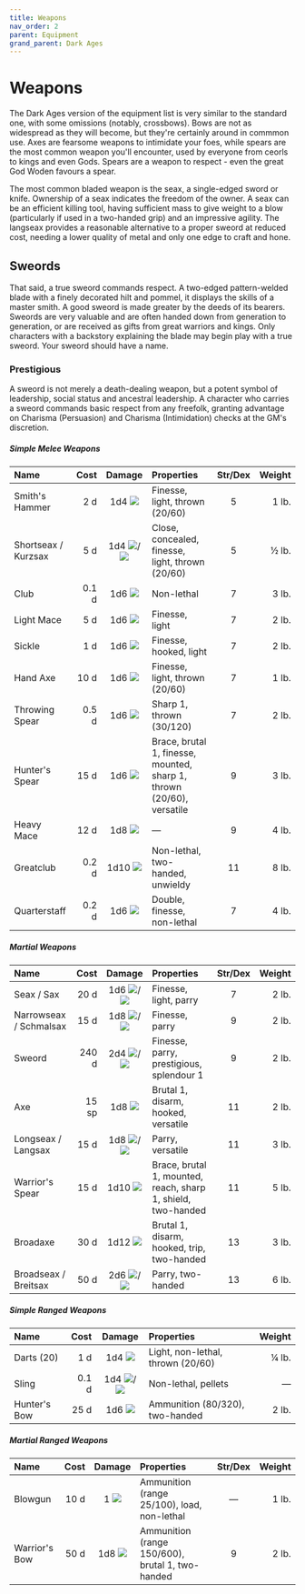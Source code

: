 ```yaml
---
title: Weapons
nav_order: 2
parent: Equipment
grand_parent: Dark Ages
---
```


# Weapons
The Dark Ages version of the equipment list is very similar to the standard one, with some omissions (notably, crossbows). Bows are not as widespread as they will become, but they're certainly around in commmon use. Axes are fearsome weapons to intimidate your foes, while spears are the most common weapon you'll encounter, used by everyone from ceorls to kings and even Gods. Spears are a weapon to respect - even the great God Woden favours a spear.

The most common bladed weapon is the seax, a single-edged sword or knife. Ownership of a seax indicates the freedom of the owner. A seax can be an efficient killing tool, having sufficient mass to give weight to a blow (particularly if used in a two-handed grip) and an impressive agility. The langseax provides a reasonable alternative to a proper sweord at reduced cost, needing a lower quality of metal and only one edge to craft and hone.

## Sweords
That said, a true sweord commands respect. A two-edged pattern-welded blade with a finely decorated hilt and pommel, it displays the skills of a master smith. A good sweord is made greater by the deeds of its bearers. Sweords are very valuable and are often handed down from generation to generation, or are received as gifts from great warriors and kings. Only characters with a backstory explaining the blade may begin play with a true sweord. Your sweord should have a name.

### Prestigious
A sweord is not merely a death-dealing weapon, but a potent symbol of leadership, social status and ancestral leadership. A character who carries a sweord commands basic respect from any freefolk, granting advantage on Charisma (Persuasion) and Charisma (Intimidation) checks at the GM's discretion.

##### Simple Melee Weapons

| Name | Cost | Damage | Properties | Str/Dex | Weight | 
|:-----|-----:|:------:|:-----------|:-------:|-------:|
| Smith's Hammer | 2 d | 1d4 <img src="https://img.icons8.com/ios-glyphs/12/FFFFFF/thor-hammer.png"> | Finesse, light, thrown (20/60) | 5 | 1 lb. |
| Shortseax / Kurzsax | 5 d | 1d4 <img src="https://img.icons8.com/ios/12/FFFFFF/archer-filled.png">/<img src="https://img.icons8.com/ios/12/FFFFFF/sword-filled.png"> | Close, concealed, finesse, light, thrown (20/60) | 5 | ½ lb. |
| Club | 0.1 d | 1d6 <img src="https://img.icons8.com/ios-glyphs/12/FFFFFF/thor-hammer.png"> | Non-lethal | 7 | 3 lb. |
| Light Mace | 5 d | 1d6 <img src="https://img.icons8.com/ios-glyphs/12/FFFFFF/thor-hammer.png"> | Finesse, light | 7 | 2 lb. |
| Sickle | 1 d | 1d6 <img src="https://img.icons8.com/ios/12/FFFFFF/sword-filled.png"> | Finesse, hooked, light | 7 | 2 lb. |
| Hand Axe | 10 d | 1d6 <img src="https://img.icons8.com/ios/12/FFFFFF/sword-filled.png"> | Finesse, light, thrown (20/60) | 7 | 1 lb. |
| Throwing Spear | 0.5 d | 1d6 <img src="https://img.icons8.com/ios/12/FFFFFF/archer-filled.png"> | Sharp 1, thrown (30/120) | 7 | 2 lb. |
| Hunter's Spear | 15 d | 1d6 <img src="https://img.icons8.com/ios/12/FFFFFF/archer-filled.png"> | Brace, brutal 1, finesse, mounted, sharp 1, thrown (20/60), versatile | 9 | 3 lb. |
| Heavy Mace | 12 d | 1d8 <img src="https://img.icons8.com/ios-glyphs/12/FFFFFF/thor-hammer.png"> | — | 9 | 4 lb. |
| Greatclub | 0.2 d | 1d10 <img src="https://img.icons8.com/ios-glyphs/12/FFFFFF/thor-hammer.png"> | Non-lethal, two-handed, unwieldy | 11 | 8 lb. |
| Quarterstaff | 0.2 d | 1d6 <img src="https://img.icons8.com/ios-glyphs/12/FFFFFF/thor-hammer.png"> | Double, finesse, non-lethal | 7 | 4 lb. |

##### Martial Weapons

| Name | Cost | Damage | Properties | Str/Dex | Weight | 
|:-----|-----:|:------:|:-----------|:-------:|-------:|
| Seax / Sax | 20 d | 1d6 <img src="https://img.icons8.com/ios/12/FFFFFF/archer-filled.png">/<img src="https://img.icons8.com/ios/12/FFFFFF/sword-filled.png"> | Finesse, light, parry | 7 | 2 lb. |
| Narrowseax / Schmalsax | 15 d | 1d8 <img src="https://img.icons8.com/ios/12/FFFFFF/archer-filled.png">/<img src="https://img.icons8.com/ios/12/FFFFFF/sword-filled.png"> | Finesse, parry | 9 | 2 lb. |
| Sweord | 240 d | 2d4 <img src="https://img.icons8.com/ios/12/FFFFFF/archer-filled.png">/<img src="https://img.icons8.com/ios/12/FFFFFF/sword-filled.png"> | Finesse, parry, prestigious, splendour 1 | 9 | 2 lb. |
| Axe | 15 sp | 1d8 <img src="https://img.icons8.com/ios/12/FFFFFF/sword-filled.png"> | Brutal 1, disarm, hooked, versatile | 11 | 2 lb. |
| Longseax / Langsax | 15 d | 1d8 <img src="https://img.icons8.com/ios/12/FFFFFF/archer-filled.png">/<img src="https://img.icons8.com/ios/12/FFFFFF/sword-filled.png"> | Parry, versatile | 11 | 3 lb. |
| Warrior's Spear | 15 d | 1d10 <img src="https://img.icons8.com/ios/12/FFFFFF/archer-filled.png"> | Brace, brutal 1, mounted, reach, sharp 1, shield, two-handed | 11 | 5 lb. |
| Broadaxe | 30 d | 1d12 <img src="https://img.icons8.com/ios/12/FFFFFF/sword-filled.png"> | Brutal 1, disarm, hooked, trip, two-handed | 13 | 3 lb. |
| Broadseax / Breitsax | 50 d | 2d6 <img src="https://img.icons8.com/ios/12/FFFFFF/archer-filled.png">/<img src="https://img.icons8.com/ios/12/FFFFFF/sword-filled.png"> | Parry, two-handed | 13 | 6 lb. |

##### Simple Ranged Weapons

| Name | Cost | Damage | Properties | Weight | 
|:-----|-----:|:------:|:-----------|-------:|
| Darts (20) | 1 d | 1d4 <img src="https://img.icons8.com/ios/12/FFFFFF/archer-filled.png"> | Light, non-lethal, thrown (20/60) | ¼ lb. |
| Sling | 0.1 d | 1d4 <img src="https://img.icons8.com/ios-glyphs/12/FFFFFF/thor-hammer.png">/<img src="https://img.icons8.com/ios/12/FFFFFF/archer-filled.png"> | Non-lethal, pellets | — |
| Hunter's Bow | 25 d | 1d6 <img src="https://img.icons8.com/ios/12/FFFFFF/archer-filled.png"> | Ammunition (80/320), two-handed | 2 lb. |

##### Martial Ranged Weapons

| Name | Cost | Damage | Properties | Str/Dex | Weight | 
|:-----|-----:|:------:|:-----------|:-------:|-------:|
| Blowgun | 10 d | 1 <img src="https://img.icons8.com/ios/12/FFFFFF/archer-filled.png"> | Ammunition (range 25/100), load, non-lethal | — | 1 lb. |
| Warrior's Bow | 50 d | 1d8 <img src="https://img.icons8.com/ios/12/FFFFFF/archer-filled.png"> | Ammunition (range 150/600), brutal 1, two-handed | 9 | 2 lb. |
